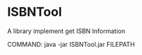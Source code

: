 ISBNTool
========

A library implement get ISBN Information


COMMAND:
java -jar ISBNTool.jar FILEPATH
